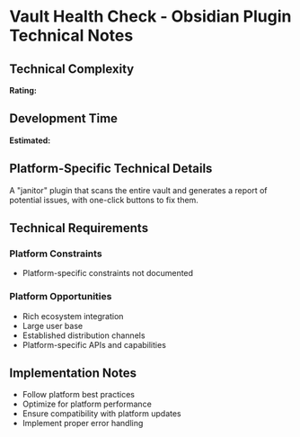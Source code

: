 # Vault Health Check - Obsidian Plugin Technical Notes

## Technical Complexity
**Rating:** 

## Development Time
**Estimated:** 

## Platform-Specific Technical Details
A "janitor" plugin that scans the entire vault and generates a report of potential issues, with one-click buttons to fix them.

## Technical Requirements

### Platform Constraints
- Platform-specific constraints not documented

### Platform Opportunities
- Rich ecosystem integration
- Large user base
- Established distribution channels
- Platform-specific APIs and capabilities

## Implementation Notes
- Follow platform best practices
- Optimize for platform performance
- Ensure compatibility with platform updates
- Implement proper error handling
